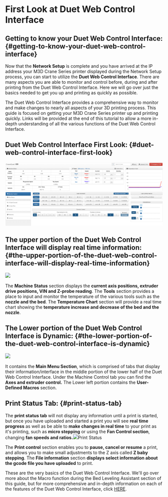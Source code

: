 # First Look at Duet Web Control Interface

## Getting to know your Duet Web Control Interface: {#getting-to-know-your-duet-web-control-interface}

Now that the **Network Setup** is complete and you have arrived at the IP address your M3D Crane Series printer displayed during the Network Setup process, you can start to utilize the **Duet Web Control Interface**. There are many aspects you are able to monitor and control before, during and after printing from the Duet Web Control Interface. Here we will go over just the basics needed to get you up and printing as quickly as possible.

The Duet Web Control Interface provides a comprehensive way to monitor and make changes to nearly all aspects of your 3D printing process. This guide is focused on getting your M3D Crane Series printer up and printing quickly. Links will be provided at the end of this tutorial to allow a more in-depth understanding of all the various functions of the Duet Web Control Interface.

## Duet Web Control Interface First Look: {#duet-web-control-interface-first-look}

![CraneQuad Duet Web Control Interface](../.gitbook/assets/quadduet1.png)

## The upper portion of the Duet Web Control Interface will display real time information: {#the-upper-portion-of-the-duet-web-control-interface-will-display-real-time-information}

![](https://blobscdn.gitbook.com/v0/b/gitbook-28427.appspot.com/o/assets%2F-LHsKN4t1c1PNlAAcU9y%2F-LP-KHnOi0PK10VX4-4_%2F-LP-PBf5cyt2o9I3Tp3l%2FDuet1.png?alt=media&token=1a28a08d-eff9-4f4a-9887-df6bf4c13af3)

The **Machine Status** section displays the **current axis positions, extruder drive positions, VIN and Z-probe reading**. The **Tools** section provides a place to input and monitor the temperature of the various tools such as the **nozzle and the bed**. The **Temperature Chart** section will provide a real time chart showing the **temperature increase and decrease of the bed and the nozzle**.

## The Lower portion of the Duet Web Control Interface is Dynamic: {#the-lower-portion-of-the-duet-web-control-interface-is-dynamic}

![](https://blobscdn.gitbook.com/v0/b/gitbook-28427.appspot.com/o/assets%2F-LHsKN4t1c1PNlAAcU9y%2F-LP-KHnOi0PK10VX4-4_%2F-LP-Qs1EIkn4NcqwWhKW%2FDuet5.png?alt=media&token=ebccf83b-80cf-47e5-9b36-89aebd2fcf29)

 It contains the **Main Menu Section**, which is comprised of tabs that display their information/interface in the middle portion of the lower half of the Duet Web Control Interface. Under the Machine Control tab you can find the **Axes and extruder control.** The Lower left portion contains the **User-Defined Macros** section.

## Print Status Tab: {#print-status-tab}

The **print status tab** will not display any information until a print is started, but once you have uploaded and started a print you will see **real time progress** as well as be able to **make changes in real time** to your print as it's printing, such as **micro stepping** or using the **Fan Control section**, changing **fan speeds and ratios.**![](https://blobscdn.gitbook.com/v0/b/gitbook-28427.appspot.com/o/assets%2F-LHsKN4t1c1PNlAAcU9y%2F-LP-KHnOi0PK10VX4-4_%2F-LP-SQWEQ_EBfoIFaQC7%2FDuet6.png?alt=media&token=13653cee-5309-47a2-b48a-a488f8bd9360)Print Status

 The **Print control** section enables you to **pause, cancel or resume** a print, and allows you to make small adjustments to the Z axis called **Z baby stepping**. The **File information** section **displays select information about the gcode file you have uploaded** to print.

These are the very basics of the Duet Web Control Interface. We'll go over more about the Macro function during the Bed Leveling Assistant section of this guide, but for more comprehensive and in-depth information on each of the features of the Duet Web Control Interface, click [HERE](https://duet3d.dozuki.com/Wiki/Duet_Web_Control_Manual#Section_Overview).

